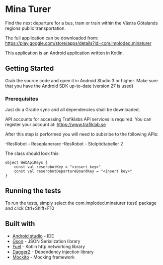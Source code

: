 # Mina Turer

Find the next departure for a bus, tram or train within the Västra Götalands regions public transportation.

The full application can be downloaded from:
https://play.google.com/store/apps/details?id=com.imploded.minaturer

This application is an Android application written in Kotlin.

## Getting Started

Grab the source code and open it in Android Studio 3 or higher. 
Make sure that you have the Android SDK up-to-date (version 27 is used)

### Prerequisites

Just do a Gradle sync and all dependencies shall be downloaded.

API accounts for accessing Trafiklabs API services is required.
You can register your account at:
https://www.trafiklab.se

After this step is performed you will need to subsribe to the following APIs:

-ResRobot - Reseplanerare
-ResRobot - Stolptidtabeller 2

The class should look this:
```
object WebApiKeys {
    const val reserobotKey = "<insert key>"
    const val reserobotDepartureBoardKey = "<insert key>"
}
```

## Running the tests

To run the tests, simply select the com.imploded.minaturer (test) package and click Ctrl+Shift+F10

## Built with

* [Android studio](https://developer.android.com/studio/index.html) - IDE
* [Gson](https://github.com/google/gson) - JSON Serialization library
* [Fuel](https://github.com/kittinunf/Fuel) - Kotlin http networking library
* [Dagger2](https://github.com/google/dagger) - Dependency injection library
* [Mockito](https://github.com/mockito/mockito) - Mocking framework

